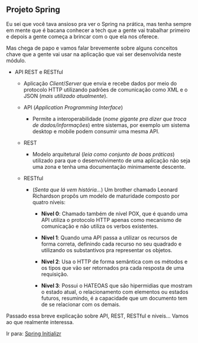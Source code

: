 ## Projeto Spring

Eu sei que você tava ansioso pra ver o Spring na prática, mas tenha sempre em mente que é bacana conhecer a tech que a gente vai trabalhar primeiro e depois a gente começa a brincar com o que ela nos oferece.

Mas chega de papo e vamos falar brevemente sobre alguns conceitos chave que a gente vai usar na aplicação que vai ser desenvolvida neste módulo.

- API REST e RESTful
    - Aplicação *Client*/*Server* que envia e recebe dados por meio do protocolo HTTP utilizando padrões de comunicação como XML e o JSON (_mais utilizado atualmente_).
    
    - API (_Application Programming Interface_)
        - Permite a interoperabilidade (_nome gigante pra dizer que troca de dados/informações_) entre sistemas, por exemplo um sistema desktop e mobile podem consumir uma mesma API.

    - REST
        - Modelo arquitetural (_leia como conjunto de boas práticas_) utilizado para que o desenvolvimento de uma aplicação não seja uma zona e tenha uma documentação minimamente descente.

    - RESTful
        - (_Senta que lá vem história..._) Um brother chamado Leonard Richardson propôs um modelo de maturidade composto por quatro níveis:

            - **Nivel 0**: Chamado também de nível POX, que é quando uma API utiliza o protocolo HTTP apenas como mecanismo de comunicação e não utiliza os verbos existentes.

            - **Nivel 1**: Quando uma API passa a utilizar os recursos de forma correta, definindo cada recurso no seu quadrado e utilizando os substantivos pra representar os objetos.

            - **Nivel 2**: Usa o HTTP de forma semântica com os métodos e os tipos que vão ser retornados pra cada resposta de uma requisição.

            - **Nivel 3**: Possui o HATEOAS que são hipermidias que mostram o estado atual, o relacionamento com elementos ou estados futuros, resumindo, é a capacidade que um documento tem de se relacionar com os demais.

Passado essa breve explicação sobre API, REST, RESTful e niveis... Vamos ao que realmente interessa.

Ir para: [Spring Initializr](/content/ProjetoSpring/SpringInitializr.md)